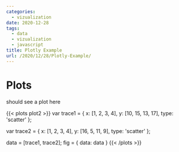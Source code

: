 ```yaml
---
categories:
  - vizualization
date: 2020-12-28
tags:
  - data
  - vizualization
  - javascript
title: Plotly Example 
url: /2020/12/28/Plotly-Example/
---
```


# Plots

should see a plot here


{{< plots plot2 >}}
var trace1 = {
  x: [1, 2, 3, 4],
  y: [10, 15, 13, 17],
  type: 'scatter'
};

var trace2 = {
  x: [1, 2, 3, 4],
  y: [16, 5, 11, 9],
  type: 'scatter'
};

data = [trace1, trace2];
fig = {
  data: data
}
{{< /plots >}}